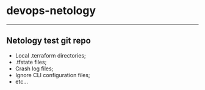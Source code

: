 # devops-netology
____

## Netology test git repo

- Local .terraform directories;
- .tfstate files;
- Crash log files;
- Ignore CLI configuration files;
- etc...
